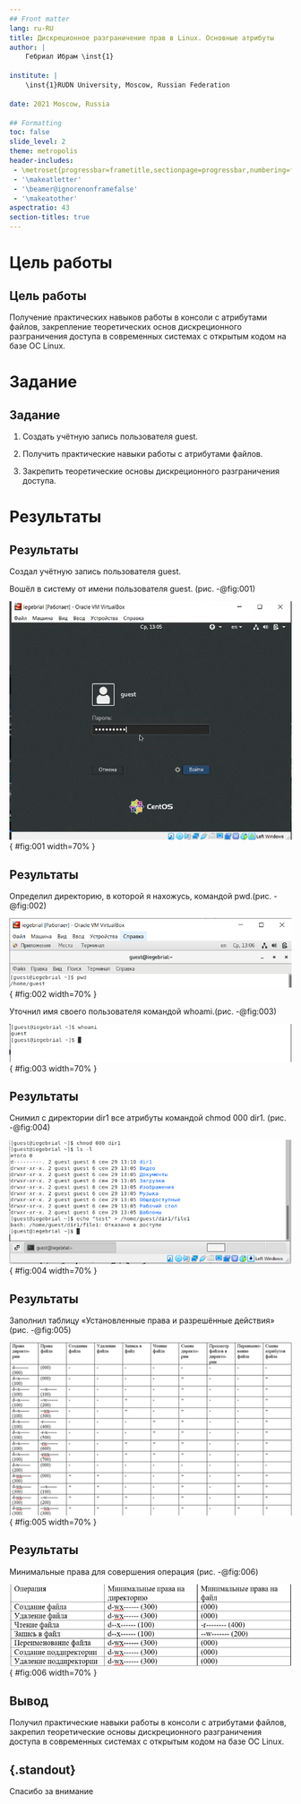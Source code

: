 ```yaml
---
## Front matter
lang: ru-RU
title: Дискреционное разграничение прав в Linux. Основные атрибуты
author: |
	Гебриал Ибрам \inst{1}
	
institute: |
	\inst{1}RUDN University, Moscow, Russian Federation
	
date: 2021 Moscow, Russia

## Formatting
toc: false
slide_level: 2
theme: metropolis
header-includes: 
 - \metroset{progressbar=frametitle,sectionpage=progressbar,numbering=fraction}
 - '\makeatletter'
 - '\beamer@ignorenonframefalse'
 - '\makeatother'
aspectratio: 43
section-titles: true
---
```


# Цель работы

## Цель работы

Получение практических навыков работы в консоли с атрибутами файлов, закрепление теоретических основ дискреционного разграничения доступа в современных системах с открытым кодом на базе ОС Linux.

# Задание

## Задание

1. Создать учётную запись пользователя guest.

2. Получить практические навыки работы с атрибутами файлов.

3. Закрепить теоретические основы дискреционного разграничения доступа.

# Результаты

## Результаты

Создал учётную запись пользователя guest. 

Вошёл в систему от имени пользователя guest. (рис. -@fig:001)

![Вход в систему от имени пользователя guest](image/3.png){ #fig:001 width=70% }

## Результаты

Определил директорию, в которой я нахожусь, командой pwd.(рис. -@fig:002)

![Определение директории](image/4.png){ #fig:002 width=70% }

Уточнил имя своего пользователя командой whoami.(рис. -@fig:003)

![Имя своего пользователя](image/5.png){ #fig:003 width=70% }

## Результаты

Снимил с директории dir1 все атрибуты командой chmod 000 dir1. (рис. -@fig:004)

![Изменение прав доступа](image/13.png){ #fig:004 width=70% }

## Результаты

Заполнил таблицу «Установленные права и разрешённые действия» (рис. -@fig:005) 

![Установленные права и разрешённые действия](image/21.png){ #fig:005 width=70% }

## Результаты

Минимальные права для совершения операция (рис. -@fig:006) 

![Минимальные права для совершения операция](image/24.png){ #fig:006 width=70% }




## Вывод

Получил практические навыки работы в консоли с атрибутами файлов, закрепил теоретические основы дискреционного разграничения доступа в современных системах с открытым кодом на базе ОС Linux.


## {.standout}

Спасибо за внимание 
